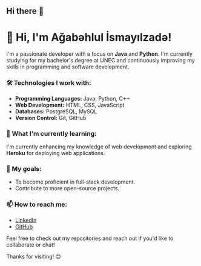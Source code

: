 ## Hi there 👋

<!--
**Agabehlul/Agabehlul** is a ✨ _special_ ✨ repository because its `README.md` (this file) appears on your GitHub profile.

Here are some ideas to get you started:

- 🔭 I’m currently working on ...
- 🌱 I’m currently learning ...
- 👯 I’m looking to collaborate on ...
- 🤔 I’m looking for help with ...
- 💬 Ask me about ...
- 📫 How to reach me: ...
- 😄 Pronouns: ...
- ⚡ Fun fact: ...
-->
# 👋 Hi, I'm Ağabəhlul İsmayılzadə!

I'm a passionate developer with a focus on **Java** and **Python**. I'm currently studying for my bachelor's degree at UNEC and continuously improving my skills in programming and software development.

### 🛠 Technologies I work with:
- **Programming Languages:** Java, Python, C++
- **Web Development:** HTML, CSS, JavaScript
- **Databases:** PostgreSQL, MySQL
- **Version Control:** Git, GitHub

### 🌱 What I'm currently learning:
I'm currently enhancing my knowledge of web development and exploring **Heroku** for deploying web applications.

### 🎯 My goals:
- To become proficient in full-stack development.
- Contribute to more open-source projects.

### 📫 How to reach me:
- [LinkedIn](https://www.linkedin.com/in/a%C4%9Fab%C9%99hlul-ismay%C4%B1lzad%C9%99/)
- [GitHub](https://github.com/Agabehlul)

Feel free to check out my repositories and reach out if you'd like to collaborate or chat!

Thanks for visiting! 😊

